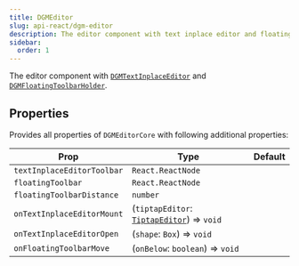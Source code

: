 ```yaml
---
title: DGMEditor
slug: api-react/dgm-editor
description: The editor component with text inplace editor and floating toolbar holder.
sidebar:
  order: 1
---
```


The editor component with [`DGMTextInplaceEditor`](/api-react/dgm-text-inplace-editor) and [`DGMFloatingToolbarHolder`](/api-react/dgm-floating-toolbar-holder).

## Properties

Provides all properties of `DGMEditorCore` with following additional properties:

| Prop | Type | Default |
| ---- | ---- | ------- |
| `textInplaceEditorToolbar` |  `React.ReactNode` | |
| `floatingToolbar` |  `React.ReactNode` | |
| `floatingToolbarDistance` |  `number` | |
| `onTextInplaceEditorMount` |  (`tiptapEditor`: [`TiptapEditor`](https://tiptap.dev/docs/editor/api/editor)) => `void` | |
| `onTextInplaceEditorOpen` |  (`shape`: `Box`) => `void` | |
| `onFloatingToolbarMove` |  (`onBelow`: `boolean`) => `void` | |
